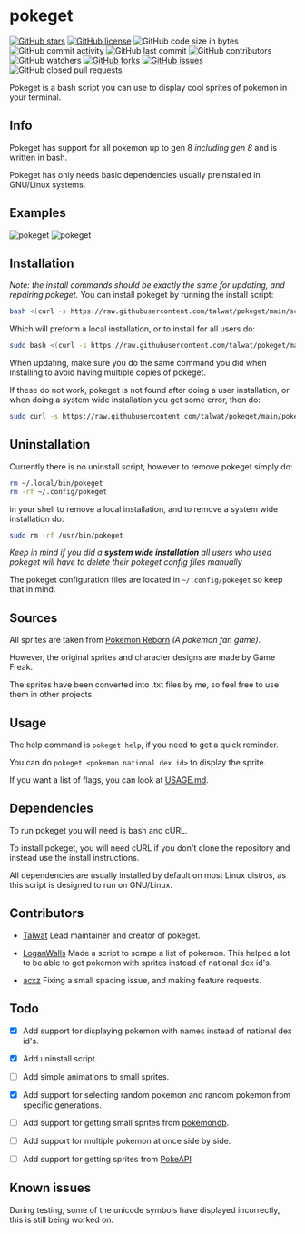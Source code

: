 # pokeget

[![GitHub stars](https://img.shields.io/github/stars/talwat/pokeget)](https://github.com/talwat/pokeget/stargazers)
[![GitHub license](https://img.shields.io/github/license/talwat/pokeget)](https://github.com/talwat/pokeget)
![GitHub code size in bytes](https://img.shields.io/github/languages/code-size/talwat/pokeget)
![GitHub commit activity](https://img.shields.io/github/commit-activity/m/talwat/pokeget)
![GitHub last commit](https://img.shields.io/github/last-commit/talwat/pokeget)
![GitHub contributors](https://img.shields.io/github/contributors/talwat/pokeget)
![GitHub watchers](https://img.shields.io/github/watchers/talwat/pokeget)
[![GitHub forks](https://img.shields.io/github/forks/talwat/pokeget)](https://github.com/talwat/pokeget/network)
[![GitHub issues](https://img.shields.io/github/issues/talwat/pokeget)](https://github.com/talwat/pokeget/issues)
![GitHub closed pull requests](https://img.shields.io/github/issues-pr-closed/talwat/pokeget)

Pokeget is a bash script you can use to display cool sprites of pokemon in your terminal.

## Info

Pokeget has support for all pokemon up to gen 8 *including gen 8* and is written in bash.

Pokeget has only needs basic dependencies usually preinstalled in GNU/Linux systems.

## Examples

![pokeget](https://github.com/talwat/pokeget/raw/main/examples/small1.png)
![pokeget](https://github.com/talwat/pokeget/raw/main/examples/big1.png)

## Installation

*Note: the install commands should be exactly the same for updating, and repairing pokeget.*
You can install pokeget by running the install script:

```bash
bash <(curl -s https://raw.githubusercontent.com/talwat/pokeget/main/scripts/install.sh)
```

Which will preform a local installation, or to install for all users do:

```bash
sudo bash <(curl -s https://raw.githubusercontent.com/talwat/pokeget/main/scripts/install.sh)
```

When updating, make sure you do the same command you did when installing to avoid having multiple copies of pokeget.

If these do not work, pokeget is not found after doing a user installation, or when doing a system wide installation you get some error, then do:

```bash
sudo curl -s https://raw.githubusercontent.com/talwat/pokeget/main/pokeget --output /usr/bin/pokeget
```

## Uninstallation

Currently there is no uninstall script, however to remove pokeget simply do:

```bash
rm ~/.local/bin/pokeget
rm -rf ~/.config/pokeget
```

in your shell to remove a local installation, and to remove a system wide installation do:

```bash
sudo rm -rf /usr/bin/pokeget
```

*Keep in mind if you did a **system wide installation** all users who used pokeget will have to delete their pokeget config files manually*

The pokeget configuration files are located in `~/.config/pokeget` so keep that in mind.

## Sources

All sprites are taken from [Pokemon Reborn](https://www.rebornevo.com/) *(A pokemon fan game)*.

However, the original sprites and character designs are made by Game Freak.

The sprites have been converted into .txt files by me, so feel free to use them in other projects.

## Usage

The help command is `pokeget help`, if you need to get a quick reminder.

You can do `pokeget <pokemon national dex id>` to display the sprite.

If you want a list of flags, you can look at [USAGE.md](USAGE.md).

## Dependencies

To run pokeget you will need is bash and cURL.

To install pokeget, you will need cURL if you don't clone the repository and instead use the install instructions.

All dependencies are usually installed by default on most Linux distros, as this script is designed to run on GNU/Linux.

## Contributors

* [Talwat](https://github.com/talwat) Lead maintainer and creator of pokeget.

* [LoganWalls](https://github.com/LoganWalls) Made a script to scrape a list of pokemon.
This helped a lot to be able to get pokemon with sprites instead of national dex id's.

* [acxz](https://github.com/acxz) Fixing a small spacing issue, and making feature requests.

## Todo

* [x] Add support for displaying pokemon with names instead of national dex id's.

* [x] Add uninstall script.

* [ ] Add simple animations to small sprites.

* [x] Add support for selecting random pokemon and random pokemon from specific generations.

* [ ] Add support for getting small sprites from [pokemondb](https://pokemondb.net).

* [ ] Add support for multiple pokemon at once side by side.

* [ ] Add support for getting sprites from [PokeAPI](https://github.com/PokeAPI)

## Known issues

During testing, some of the unicode symbols have displayed incorrectly, this is still being worked on.
